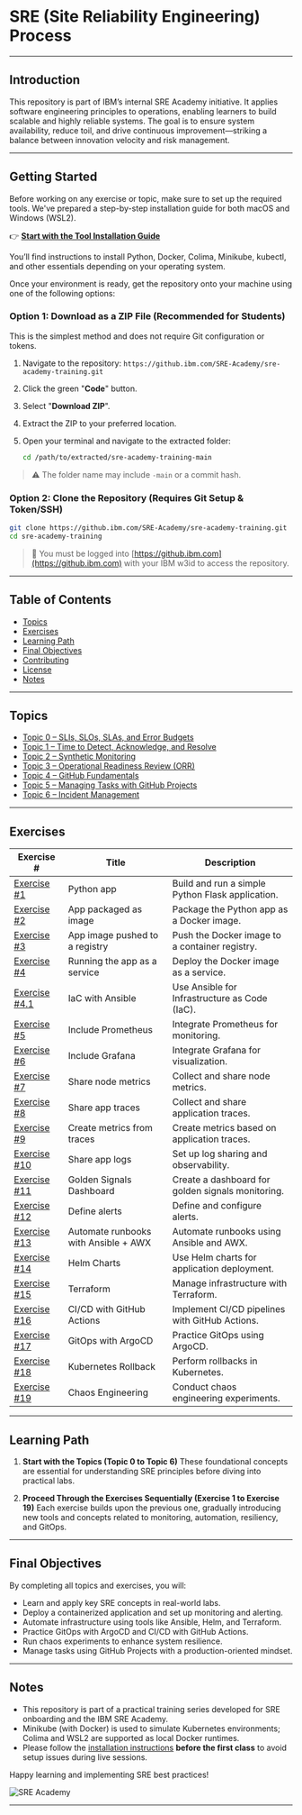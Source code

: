 # SRE (Site Reliability Engineering) Process

---

## Introduction

This repository is part of IBM’s internal SRE Academy initiative. It applies software engineering principles to operations, enabling learners to build scalable and highly reliable systems. The goal is to ensure system availability, reduce toil, and drive continuous improvement—striking a balance between innovation velocity and risk management.

---

## Getting Started

Before working on any exercise or topic, make sure to set up the required tools. We've prepared a step-by-step installation guide for both macOS and Windows (WSL2).

👉 **[Start with the Tool Installation Guide](./installation.md)**

You’ll find instructions to install Python, Docker, Colima, Minikube, kubectl, and other essentials depending on your operating system.

Once your environment is ready, get the repository onto your machine using one of the following options:

### Option 1: Download as a ZIP File (Recommended for Students)

This is the simplest method and does not require Git configuration or tokens.

1. Navigate to the repository: `https://github.ibm.com/SRE-Academy/sre-academy-training.git`
2. Click the green "**Code**" button.
3. Select "**Download ZIP**".
4. Extract the ZIP to your preferred location.
5. Open your terminal and navigate to the extracted folder:

   ```bash
   cd /path/to/extracted/sre-academy-training-main
   ```

> ⚠️ The folder name may include `-main` or a commit hash.

### Option 2: Clone the Repository (Requires Git Setup & Token/SSH)

```bash
git clone https://github.ibm.com/SRE-Academy/sre-academy-training.git
cd sre-academy-training
```

> 🔐 You must be logged into [https://github.ibm.com](https://github.ibm.com) with your IBM w3id to access the repository.

---

## Table of Contents

* [Topics](#topics)
* [Exercises](#exercises)
* [Learning Path](#learning-path)
* [Final Objectives](#final-objectives)
* [Contributing](CONTRIBUTING.md)
* [License](LICENSE.md)
* [Notes](#notes)

---

## Topics

* [Topic 0 – SLIs, SLOs, SLAs, and Error Budgets](./exercises/topic0/)
* [Topic 1 – Time to Detect, Acknowledge, and Resolve](./exercises/topic1/)
* [Topic 2 – Synthetic Monitoring](./exercises/topic2/)
* [Topic 3 – Operational Readiness Review (ORR)](./exercises/topic3/)
* [Topic 4 – GitHub Fundamentals](./exercises/topic4/)
* [Topic 5 – Managing Tasks with GitHub Projects](./exercises/topic5/)
* [Topic 6 – Incident Management](./exercises/topic6/)

---

## Exercises

| Exercise #                                | Title                                | Description                                       |
| ----------------------------------------- | ------------------------------------ | ------------------------------------------------- |
| [Exercise #1](./exercises/exercise1/)     | Python app                           | Build and run a simple Python Flask application.  |
| [Exercise #2](./exercises/exercise2/)     | App packaged as image                | Package the Python app as a Docker image.         |
| [Exercise #3](./exercises/exercise3/)     | App image pushed to a registry       | Push the Docker image to a container registry.    |
| [Exercise #4](./exercises/exercise4/)     | Running the app as a service         | Deploy the Docker image as a service.             |
| [Exercise #4.1](./exercises/exercise4.1/) | IaC with Ansible                     | Use Ansible for Infrastructure as Code (IaC).     |
| [Exercise #5](./exercises/exercise5/)     | Include Prometheus                   | Integrate Prometheus for monitoring.              |
| [Exercise #6](./exercises/exercise6/)     | Include Grafana                      | Integrate Grafana for visualization.              |
| [Exercise #7](./exercises/exercise7/)     | Share node metrics                   | Collect and share node metrics.                   |
| [Exercise #8](./exercises/exercise8/)     | Share app traces                     | Collect and share application traces.             |
| [Exercise #9](./exercises/exercise9/)     | Create metrics from traces           | Create metrics based on application traces.       |
| [Exercise #10](./exercises/exercise10/)   | Share app logs                       | Set up log sharing and observability.             |
| [Exercise #11](./exercises/exercise11/)   | Golden Signals Dashboard             | Create a dashboard for golden signals monitoring. |
| [Exercise #12](./exercises/exercise12/)   | Define alerts                        | Define and configure alerts.                      |
| [Exercise #13](./exercises/exercise13/)   | Automate runbooks with Ansible + AWX | Automate runbooks using Ansible and AWX.          |
| [Exercise #14](./exercises/exercise14/)   | Helm Charts                          | Use Helm charts for application deployment.       |
| [Exercise #15](./exercises/exercise15/)   | Terraform                            | Manage infrastructure with Terraform.             |
| [Exercise #16](./exercises/exercise16/)   | CI/CD with GitHub Actions            | Implement CI/CD pipelines with GitHub Actions.    |
| [Exercise #17](./exercises/exercise17/)   | GitOps with ArgoCD                   | Practice GitOps using ArgoCD.                     |
| [Exercise #18](./exercises/exercise18/)   | Kubernetes Rollback                  | Perform rollbacks in Kubernetes.                  |
| [Exercise #19](./exercises/exercise19/)   | Chaos Engineering                    | Conduct chaos engineering experiments.            |

---

## Learning Path

1. **Start with the Topics (Topic 0 to Topic 6)**
   These foundational concepts are essential for understanding SRE principles before diving into practical labs.

2. **Proceed Through the Exercises Sequentially (Exercise 1 to Exercise 19)**
   Each exercise builds upon the previous one, gradually introducing new tools and concepts related to monitoring, automation, resiliency, and GitOps.

---

## Final Objectives

By completing all topics and exercises, you will:

* Learn and apply key SRE concepts in real-world labs.
* Deploy a containerized application and set up monitoring and alerting.
* Automate infrastructure using tools like Ansible, Helm, and Terraform.
* Practice GitOps with ArgoCD and CI/CD with GitHub Actions.
* Run chaos experiments to enhance system resilience.
* Manage tasks using GitHub Projects with a production-oriented mindset.

---

## Notes

* This repository is part of a practical training series developed for SRE onboarding and the IBM SRE Academy.
* Minikube (with Docker) is used to simulate Kubernetes environments; Colima and WSL2 are supported as local Docker runtimes.
* Please follow the [installation instructions](./installation.md) **before the first class** to avoid setup issues during live sessions.

Happy learning and implementing SRE best practices!

![SRE Academy](https://img.shields.io/badge/SRE-Academy-blue)

---